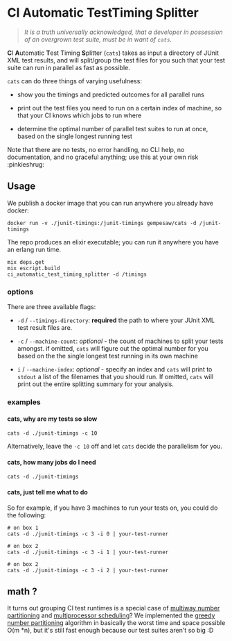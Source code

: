 # CI Automatic TestTiming Splitter

> _It is a truth universally acknowledged, that a developer in
> possession of an overgrown test suite, must be in want of `cats`._

**C**I **A**utomatic **T**est Timing **S**plitter (`cats`) takes as input a directory of
JUnit XML test results, and will split/group the test files for you such that
your test suite can run in parallel as fast as possible.

`cats` can do three things of varying usefulness:

- show you the timings and predicted outcomes for all parallel runs

- print out the test files you need to run on a certain index of
  machine, so that your CI knows which jobs to run where

- determine the optimal number of parallel test suites to run at once,
  based on the single longest running test

Note that there are no tests, no error handling, no CLI help, no
documentation, and no graceful anything; use this at your own risk
:pinkieshrug:

## Usage

We publish a docker image that you can run anywhere you already
have docker:

```
docker run -v ./junit-timings:/junit-timings gempesaw/cats -d /junit-timings
```

The repo produces an elixir executable; you can run it anywhere you
have an erlang run time.

```
mix deps.get
mix escript.build
ci_automatic_test_timing_splitter -d /timings
```

### options

There are three available flags:

- `-d` / `--timings-directory`: **required** the path to where your
  JUnit XML test result files are.

- `-c` / `--machine-count`: _optional_ - the count of machines to
  split your tests amongst. if omitted, `cats` will figure out the
  optimal number for you based on the the single longest test running
  in its own machine

- `i` / `--machine-index`: _optional_ - specify an index and `cats`
  will print to `stdout` a list of the filenames that you should
  run. If omitted, `cats` will print out the entire splitting summary
  for your analysis.

### examples

#### cats, why are my tests so slow

```
cats -d ./junit-timings -c 10
```

Alternatively, leave the `-c 10` off and let `cats` decide the parallelism for you.

#### cats, how many jobs do I need

```
cats -d ./junit-timings
```

#### cats, just tell me what to do

So for example, if you have 3 machines to run your tests on, you could
do the following:

```
# on box 1
cats -d ./junit-timings -c 3 -i 0 | your-test-runner

# on box 2
cats -d ./junit-timings -c 3 -i 1 | your-test-runner

# on box 2
cats -d ./junit-timings -c 3 -i 2 | your-test-runner
```

## math ?

It turns out grouping CI test runtimes is a special case of [multiway
number
partitioning](https://en.wikipedia.org/wiki/Multiway_number_partitioning)
and [multiprocessor
scheduling](https://en.wikipedia.org/wiki/Multiprocessor_scheduling)?
We implemented the [greedy number
partitioning](https://en.wikipedia.org/wiki/Greedy_number_partitioning)
algorithm in basically the worst time and space possible O(m *n), but it's
still fast enough because our test suites aren't so big :D
